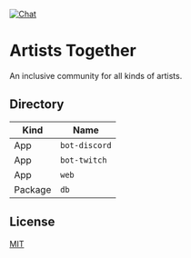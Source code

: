 [![Chat](https://img.shields.io/discord/762197633062141954?label=chat&logo=discord)](https://discord.gg/2n8JtZM)

# Artists Together

An inclusive community for all kinds of artists.

## Directory

| Kind    | Name          |
| ------- | ------------- |
| App     | `bot-discord` |
| App     | `bot-twitch`  |
| App     | `web`         |
| Package | `db`          |

## License

[MIT](LICENSE)
